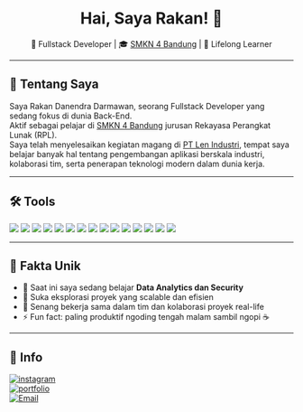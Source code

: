 <h1 align="center">Hai, Saya Rakan! 👋</h1>

<p align="center">
  🔧 Fullstack Developer | 🎓 <a href="https://smkn4bdg.sch.id" target="_blank">SMKN 4 Bandung</a> | 🧠 Lifelong Learner
</p>

---

## 🚀 Tentang Saya

Saya Rakan Danendra Darmawan, seorang Fullstack Developer yang sedang fokus di dunia Back-End.  
Aktif sebagai pelajar di <a href="https://smkn4bdg.sch.id" target="_blank">SMKN 4 Bandung</a> jurusan Rekayasa Perangkat Lunak (RPL).  
Saya telah menyelesaikan kegiatan magang di <a href="https://www.len.co.id" target="_blank">PT Len Industri</a>, tempat saya belajar banyak hal tentang pengembangan aplikasi berskala industri, kolaborasi tim, serta penerapan teknologi modern dalam dunia kerja.

---

## 🛠️ Tools

<p align="left">
  <a href="https://developer.mozilla.org/en-US/docs/Web/JavaScript" target="_blank"><img src="https://skillicons.dev/icons?i=js" /></a>
  <a href="https://www.typescriptlang.org/" target="_blank"><img src="https://skillicons.dev/icons?i=ts" /></a>
  <a href="https://nodejs.org/" target="_blank"><img src="https://skillicons.dev/icons?i=nodejs" /></a>
  <a href="https://expressjs.com/" target="_blank"><img src="https://skillicons.dev/icons?i=express" /></a>
  <a href="https://reactjs.org/" target="_blank"><img src="https://skillicons.dev/icons?i=react" /></a>
  <a href="https://vuejs.org/" target="_blank"><img src="https://skillicons.dev/icons?i=vue" /></a>
  <a href="https://developer.mozilla.org/en-US/docs/Web/HTML" target="_blank"><img src="https://skillicons.dev/icons?i=html" /></a>
  <a href="https://developer.mozilla.org/en-US/docs/Web/CSS" target="_blank"><img src="https://skillicons.dev/icons?i=css" /></a>
  <a href="https://tailwindcss.com/" target="_blank"><img src="https://skillicons.dev/icons?i=tailwind" /></a>
  <a href="https://vitejs.dev/" target="_blank"><img src="https://skillicons.dev/icons?i=vite" /></a>
  <a href="https://www.prisma.io/" target="_blank"><img src="https://skillicons.dev/icons?i=prisma" /></a>
  <a href="https://www.mysql.com/" target="_blank"><img src="https://skillicons.dev/icons?i=mysql" /></a>
  <a href="https://www.mongodb.com/" target="_blank"><img src="https://skillicons.dev/icons?i=mongodb" /></a>
  <a href="https://figma.com/" target="_blank"><img src="https://skillicons.dev/icons?i=figma" /></a>
  <a href="https://code.visualstudio.com/" target="_blank"><img src="https://skillicons.dev/icons?i=vscode" /></a>
</p>

---

## 📌 Fakta Unik

- 🧠 Saat ini saya sedang belajar **Data Analytics dan Security**
- 🧪 Suka eksplorasi proyek yang scalable dan efisien
- 🤝 Senang bekerja sama dalam tim dan kolaborasi proyek real-life
- ⚡ Fun fact: paling produktif ngoding tengah malam sambil ngopi ☕

---

## 🔗 Info

[![instagram](https://img.shields.io/badge/@rakandanendra-E4405F?style=for-the-badge&logo=instagram&logoColor=white)](https://instagram.com/rkan_dd)  
[![portfolio](https://img.shields.io/badge/Portfolio-000?style=for-the-badge&logo=vercel&logoColor=white)](https://rakadevn.web.app/)  
[![Email](https://img.shields.io/badge/Email-me-informational?style=for-the-badge&logo=gmail&logoColor=white)](mailto:rakandanendrad@gmail.com)

